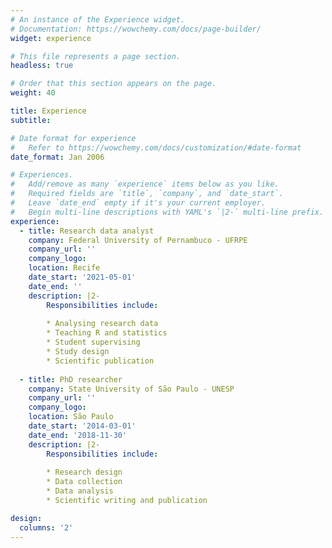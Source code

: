 ```yaml
---
# An instance of the Experience widget.
# Documentation: https://wowchemy.com/docs/page-builder/
widget: experience

# This file represents a page section.
headless: true

# Order that this section appears on the page.
weight: 40

title: Experience
subtitle:

# Date format for experience
#   Refer to https://wowchemy.com/docs/customization/#date-format
date_format: Jan 2006

# Experiences.
#   Add/remove as many `experience` items below as you like.
#   Required fields are `title`, `company`, and `date_start`.
#   Leave `date_end` empty if it's your current employer.
#   Begin multi-line descriptions with YAML's `|2-` multi-line prefix.
experience:
  - title: Research data analyst
    company: Federal University of Pernambuco - UFRPE
    company_url: ''
    company_logo:
    location: Recife
    date_start: '2021-05-01'
    date_end: ''
    description: |2-
        Responsibilities include:
        
        * Analysing research data
        * Teaching R and statistics
        * Student supervising
        * Study design
        * Scientific publication
        
  - title: PhD researcher
    company: State University of São Paulo - UNESP
    company_url: ''
    company_logo:
    location: São Paulo
    date_start: '2014-03-01'
    date_end: '2018-11-30'
    description: |2-
        Responsibilities include:
        
        * Research design
        * Data collection
        * Data analysis
        * Scientific writing and publication

design:
  columns: '2'
---
```

